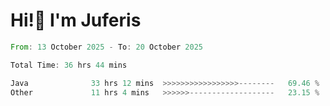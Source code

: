 # Hi!👋 I'm Juferis

<!--START_SECTION:waka-->

```rust
From: 13 October 2025 - To: 20 October 2025

Total Time: 36 hrs 44 mins

Java              33 hrs 12 mins  >>>>>>>>>>>>>>>>>--------   69.46 %
Other             11 hrs 4 mins   >>>>>>-------------------   23.15 %
```

<!--END_SECTION:waka-->
